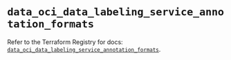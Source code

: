 # `data_oci_data_labeling_service_annotation_formats`

Refer to the Terraform Registry for docs: [`data_oci_data_labeling_service_annotation_formats`](https://registry.terraform.io/providers/hashicorp/oci/7.19.0/docs/data-sources/data_labeling_service_annotation_formats).
